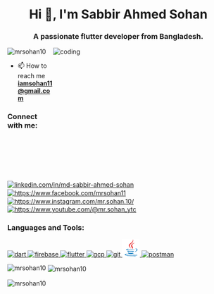 <h1 align="center">Hi 👋, I'm Sabbir Ahmed Sohan</h1>
<h3 align="center">A passionate flutter developer from Bangladesh.</h3>
<img align="right" alt="coding" width="400" height = "300" src="https://miro.medium.com/v2/resize:fit:1400/0*zGtIUs6yiXBojG4e.gif">

<p align="left"> <img src="https://komarev.com/ghpvc/?username=mrsohan10&label=Profile%20views&color=0e75b6&style=flat" alt="mrsohan10" /> </p>

- 📫 How to reach me **iamsohan11@gmail.com**

<h3 align="left">Connect with me:</h3>
<p align="left">
<a href="https://linkedin.com/in/linkedin.com/in/md-sabbir-ahmed-sohan" target="blank"><img align="center" src="https://raw.githubusercontent.com/rahuldkjain/github-profile-readme-generator/master/src/images/icons/Social/linked-in-alt.svg" alt="linkedin.com/in/md-sabbir-ahmed-sohan" height="30" width="40" /></a>
<a href="https://fb.com/https://www.facebook.com/mrsohan11" target="blank"><img align="center" src="https://raw.githubusercontent.com/rahuldkjain/github-profile-readme-generator/master/src/images/icons/Social/facebook.svg" alt="https://www.facebook.com/mrsohan11" height="30" width="40" /></a>
<a href="https://instagram.com/https://www.instagram.com/mr.sohan.10/" target="blank"><img align="center" src="https://raw.githubusercontent.com/rahuldkjain/github-profile-readme-generator/master/src/images/icons/Social/instagram.svg" alt="https://www.instagram.com/mr.sohan.10/" height="30" width="40" /></a>
<a href="https://www.youtube.com/c/https://www.youtube.com/@mr.sohan_ytc" target="blank"><img align="center" src="https://raw.githubusercontent.com/rahuldkjain/github-profile-readme-generator/master/src/images/icons/Social/youtube.svg" alt="https://www.youtube.com/@mr.sohan_ytc" height="30" width="40" /></a>
</p>

<h3 align="left">Languages and Tools:</h3>
<p align="left"> <a href="https://dart.dev" target="_blank" rel="noreferrer"> <img src="https://www.vectorlogo.zone/logos/dartlang/dartlang-icon.svg" alt="dart" width="40" height="40"/> </a> <a href="https://firebase.google.com/" target="_blank" rel="noreferrer"> <img src="https://www.vectorlogo.zone/logos/firebase/firebase-icon.svg" alt="firebase" width="40" height="40"/> </a> <a href="https://flutter.dev" target="_blank" rel="noreferrer"> <img src="https://www.vectorlogo.zone/logos/flutterio/flutterio-icon.svg" alt="flutter" width="40" height="40"/> </a> <a href="https://cloud.google.com" target="_blank" rel="noreferrer"> <img src="https://www.vectorlogo.zone/logos/google_cloud/google_cloud-icon.svg" alt="gcp" width="40" height="40"/> </a> <a href="https://git-scm.com/" target="_blank" rel="noreferrer"> <img src="https://www.vectorlogo.zone/logos/git-scm/git-scm-icon.svg" alt="git" width="40" height="40"/> </a> <a href="https://www.java.com" target="_blank" rel="noreferrer"> <img src="https://raw.githubusercontent.com/devicons/devicon/master/icons/java/java-original.svg" alt="java" width="40" height="40"/> </a> <a href="https://postman.com" target="_blank" rel="noreferrer"> <img src="https://www.vectorlogo.zone/logos/getpostman/getpostman-icon.svg" alt="postman" width="40" height="40"/> </a> </p>

<p><img align="left" src="https://github-readme-stats.vercel.app/api/top-langs?username=mrsohan10&show_icons=true&locale=en&layout=compact" alt="mrsohan10" /></p>

<p>&nbsp;<img align="center" src="https://github-readme-stats.vercel.app/api?username=mrsohan10&show_icons=true&locale=en" alt="mrsohan10" /></p>

<p><img align="center" src="https://github-readme-streak-stats.herokuapp.com/?user=mrsohan10&" alt="mrsohan10" /></p>
